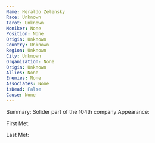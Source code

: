 ```yaml
---
Name: Heraldo Zelensky
Race: Unknown
Tarot: Unknown
Moniker: None
Position: None
Origin: Unknown
Country: Unknown
Region: Unknown
City: Unknown
Organization: None
Origin: Unknown
Allies: None
Enemies: None
Associates: None
isDead: False
Cause: None
---
```

Summary: 
Solider part of the 104th company
Appearance: 

First Met: 

Last Met: 
